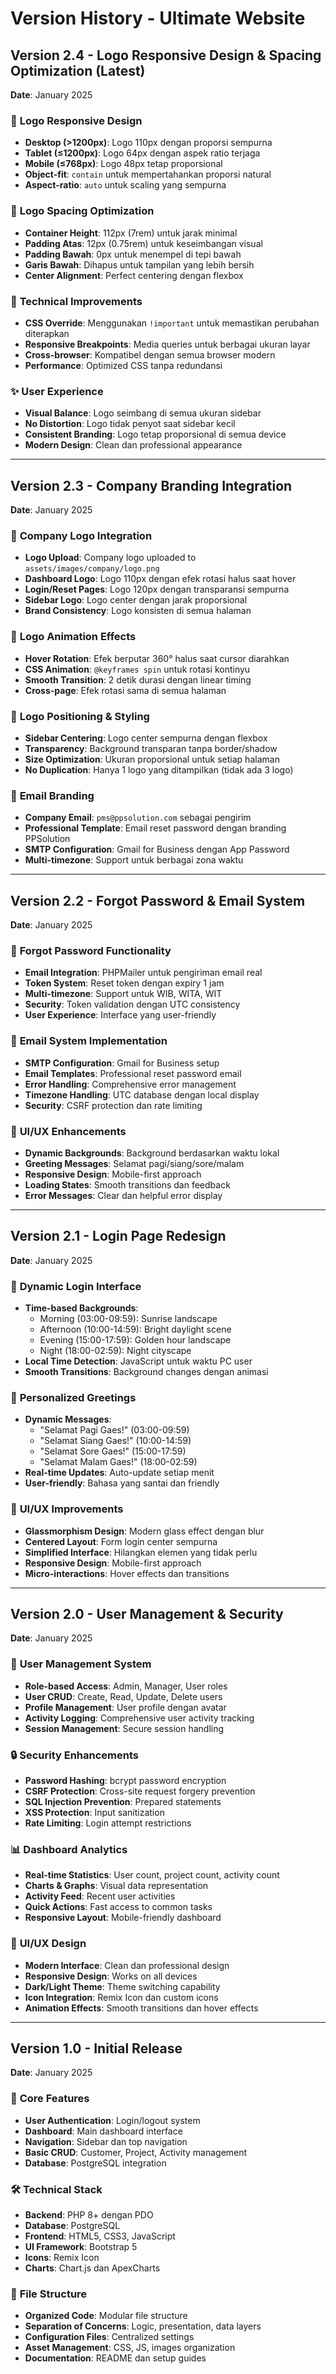 # Version History - Ultimate Website

## Version 2.4 - Logo Responsive Design & Spacing Optimization (Latest)
**Date**: January 2025

### 🎯 **Logo Responsive Design**
- **Desktop (>1200px)**: Logo 110px dengan proporsi sempurna
- **Tablet (≤1200px)**: Logo 64px dengan aspek ratio terjaga
- **Mobile (≤768px)**: Logo 48px tetap proporsional
- **Object-fit**: `contain` untuk mempertahankan proporsi natural
- **Aspect-ratio**: `auto` untuk scaling yang sempurna

### 📏 **Logo Spacing Optimization**
- **Container Height**: 112px (7rem) untuk jarak minimal
- **Padding Atas**: 12px (0.75rem) untuk keseimbangan visual
- **Padding Bawah**: 0px untuk menempel di tepi bawah
- **Garis Bawah**: Dihapus untuk tampilan yang lebih bersih
- **Center Alignment**: Perfect centering dengan flexbox

### 🔧 **Technical Improvements**
- **CSS Override**: Menggunakan `!important` untuk memastikan perubahan diterapkan
- **Responsive Breakpoints**: Media queries untuk berbagai ukuran layar
- **Cross-browser**: Kompatibel dengan semua browser modern
- **Performance**: Optimized CSS tanpa redundansi

### ✨ **User Experience**
- **Visual Balance**: Logo seimbang di semua ukuran sidebar
- **No Distortion**: Logo tidak penyot saat sidebar kecil
- **Consistent Branding**: Logo tetap proporsional di semua device
- **Modern Design**: Clean dan professional appearance

---

## Version 2.3 - Company Branding Integration
**Date**: January 2025

### 🎨 **Company Logo Integration**
- **Logo Upload**: Company logo uploaded to `assets/images/company/logo.png`
- **Dashboard Logo**: Logo 110px dengan efek rotasi halus saat hover
- **Login/Reset Pages**: Logo 120px dengan transparansi sempurna
- **Sidebar Logo**: Logo center dengan jarak proporsional
- **Brand Consistency**: Logo konsisten di semua halaman

### 🔄 **Logo Animation Effects**
- **Hover Rotation**: Efek berputar 360° halus saat cursor diarahkan
- **CSS Animation**: `@keyframes spin` untuk rotasi kontinyu
- **Smooth Transition**: 2 detik durasi dengan linear timing
- **Cross-page**: Efek rotasi sama di semua halaman

### 🎯 **Logo Positioning & Styling**
- **Sidebar Centering**: Logo center sempurna dengan flexbox
- **Transparency**: Background transparan tanpa border/shadow
- **Size Optimization**: Ukuran proporsional untuk setiap halaman
- **No Duplication**: Hanya 1 logo yang ditampilkan (tidak ada 3 logo)

### 📧 **Email Branding**
- **Company Email**: `pms@ppsolution.com` sebagai pengirim
- **Professional Template**: Email reset password dengan branding PPSolution
- **SMTP Configuration**: Gmail for Business dengan App Password
- **Multi-timezone**: Support untuk berbagai zona waktu

---

## Version 2.2 - Forgot Password & Email System
**Date**: January 2025

### 🔐 **Forgot Password Functionality**
- **Email Integration**: PHPMailer untuk pengiriman email real
- **Token System**: Reset token dengan expiry 1 jam
- **Multi-timezone**: Support untuk WIB, WITA, WIT
- **Security**: Token validation dengan UTC consistency
- **User Experience**: Interface yang user-friendly

### 📧 **Email System Implementation**
- **SMTP Configuration**: Gmail for Business setup
- **Email Templates**: Professional reset password email
- **Error Handling**: Comprehensive error management
- **Timezone Handling**: UTC database dengan local display
- **Security**: CSRF protection dan rate limiting

### 🎨 **UI/UX Enhancements**
- **Dynamic Backgrounds**: Background berdasarkan waktu lokal
- **Greeting Messages**: Selamat pagi/siang/sore/malam
- **Responsive Design**: Mobile-first approach
- **Loading States**: Smooth transitions dan feedback
- **Error Messages**: Clear dan helpful error display

---

## Version 2.1 - Login Page Redesign
**Date**: January 2025

### 🎨 **Dynamic Login Interface**
- **Time-based Backgrounds**: 
  - Morning (03:00-09:59): Sunrise landscape
  - Afternoon (10:00-14:59): Bright daylight scene
  - Evening (15:00-17:59): Golden hour landscape
  - Night (18:00-02:59): Night cityscape
- **Local Time Detection**: JavaScript untuk waktu PC user
- **Smooth Transitions**: Background changes dengan animasi

### 👋 **Personalized Greetings**
- **Dynamic Messages**: 
  - "Selamat Pagi Gaes!" (03:00-09:59)
  - "Selamat Siang Gaes!" (10:00-14:59)
  - "Selamat Sore Gaes!" (15:00-17:59)
  - "Selamat Malam Gaes!" (18:00-02:59)
- **Real-time Updates**: Auto-update setiap menit
- **User-friendly**: Bahasa yang santai dan friendly

### 🎯 **UI/UX Improvements**
- **Glassmorphism Design**: Modern glass effect dengan blur
- **Centered Layout**: Form login center sempurna
- **Simplified Interface**: Hilangkan elemen yang tidak perlu
- **Responsive Design**: Mobile-first approach
- **Micro-interactions**: Hover effects dan transitions

---

## Version 2.0 - User Management & Security
**Date**: January 2025

### 👥 **User Management System**
- **Role-based Access**: Admin, Manager, User roles
- **User CRUD**: Create, Read, Update, Delete users
- **Profile Management**: User profile dengan avatar
- **Activity Logging**: Comprehensive user activity tracking
- **Session Management**: Secure session handling

### 🔒 **Security Enhancements**
- **Password Hashing**: bcrypt password encryption
- **CSRF Protection**: Cross-site request forgery prevention
- **SQL Injection Prevention**: Prepared statements
- **XSS Protection**: Input sanitization
- **Rate Limiting**: Login attempt restrictions

### 📊 **Dashboard Analytics**
- **Real-time Statistics**: User count, project count, activity count
- **Charts & Graphs**: Visual data representation
- **Activity Feed**: Recent user activities
- **Quick Actions**: Fast access to common tasks
- **Responsive Layout**: Mobile-friendly dashboard

### 🎨 **UI/UX Design**
- **Modern Interface**: Clean dan professional design
- **Responsive Design**: Works on all devices
- **Dark/Light Theme**: Theme switching capability
- **Icon Integration**: Remix Icon dan custom icons
- **Animation Effects**: Smooth transitions dan hover effects

---

## Version 1.0 - Initial Release
**Date**: January 2025

### 🚀 **Core Features**
- **User Authentication**: Login/logout system
- **Dashboard**: Main dashboard interface
- **Navigation**: Sidebar dan top navigation
- **Basic CRUD**: Customer, Project, Activity management
- **Database**: PostgreSQL integration

### 🛠 **Technical Stack**
- **Backend**: PHP 8+ dengan PDO
- **Database**: PostgreSQL
- **Frontend**: HTML5, CSS3, JavaScript
- **UI Framework**: Bootstrap 5
- **Icons**: Remix Icon
- **Charts**: Chart.js dan ApexCharts

### 📁 **File Structure**
- **Organized Code**: Modular file structure
- **Separation of Concerns**: Logic, presentation, data layers
- **Configuration Files**: Centralized settings
- **Asset Management**: CSS, JS, images organization
- **Documentation**: README dan setup guides